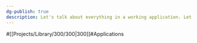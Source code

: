 ```yaml
---
dg-publish: true
description: Let's talk about everything in a working application. Let's focus on the actual creation theory, structure, tools, languages, etc.
---
```

#[[Projects/Library/300/300\|300]]#Applications

